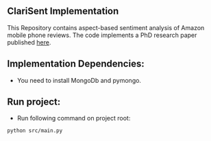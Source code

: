 ## ClariSent Implementation

This Repository contains aspect-based sentiment analysis of Amazon mobile phone reviews.
The code implements a PhD research paper published [here](https://www.research.manchester.ac.uk/portal/files/55559300/FULL_TEXT.PDF).

## Implementation Dependencies:
* You need to install MongoDb and pymongo.

## Run project:
* Run following command on project root:
 ```
 python src/main.py
 ```
 
